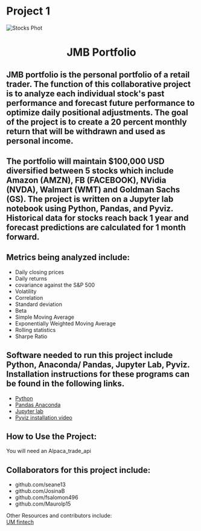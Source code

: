 # Project 1
  
  
![Stocks Phot](https://th.bing.com/th/id/R.ca30b038bdb3da11d2602d6a117fa151?rik=yfDcBEXZGafG1A&riu=http%3a%2f%2findustrywired.b-cdn.net%2fwp-content%2fuploads%2f2021%2f03%2fPicture2-1.jpg&ehk=96lskTCqintebQxgyHiCXyvEU0945v18X3AfQxGYim4%3d&risl=&pid=ImgRaw&r=0) 
  
  
# <p align="center"> **JMB Portfolio**


## JMB portfolio is the personal portfolio of a retail trader. The function of this collaborative project is to analyze each individual stock's past performance and forecast future performance to optimize daily positional adjustments. The goal of the project is to create a 20 percent monthly return that will be withdrawn and used as personal income.
  
## The portfolio will maintain $100,000 USD diversified between 5 stocks which include Amazon (AMZN), FB (FACEBOOK), NVidia (NVDA), Walmart (WMT) and Goldman Sachs (GS). The project is written on a Jupyter lab notebook using Python, Pandas, and Pyviz. Historical data for stocks reach back 1 year and forecast predictions are calculated for 1 month forward. 


## Metrics being analyzed include:
* Daily closing prices
* Daily returns
* covariance against the S&P 500
* Volatility 
* Correlation 
* Standard deviation
* Beta
* Simple Moving Average
* Exponentially Weighted Moving Average
* Rolling statistics
* Sharpe Ratio

  
## Software needed to run this project include Python, Anaconda/ Pandas, Jupyter Lab, Pyviz. Installation instructions for these programs can be found in the following links.   
* [Python](https://www.python.org/downloads/)
* [Pandas Anaconda](https://anaconda.org/anaconda/pandas)
* [Jupyter lab](https://jupyter.org/install)
* [Pyviz installation video](https://youtu.be/ousjjkD4JbA)   


## How to Use the Project:
You will need an Alpaca_trade_api

  
## Collaborators for this project include:   
* github.com/seane13  
* github.com/JosinaB
* github.com/fsalomon496
* github.com/Maurolp15

  
Other Resources and contributors include:  
[UM fintech](https://bootcamp.miami.edu/fintech/)
